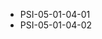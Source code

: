 <!--
    ATTENTION: This file was generated via gradle!
               Do NOT manually edit this file! Any such changes will be overwritten!
-->
* PSI-05-01-04-01
* PSI-05-01-04-02
